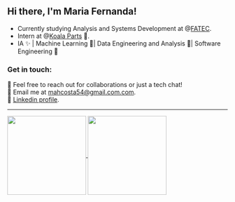 ## Hi there, I'm Maria Fernanda!

- Currently studying Analysis and Systems Development at @[FATEC](https://www.fatecbpaulista.edu.br).<br/>
- Intern at @[Koala Parts](https://www.koalaparts.com.br) 🐨.<br/>
- IA ✨ | Machine Learning 🤖| Data Engineering and Analysis 🎲| Software Engineering 📄

### Get in touch:

💬 Feel free to reach out for collaborations or just a tech chat!<br/>
📧 Email me at mahcosta54@gmail.com.com.<br/>
🔗 [Linkedin profile](https://linkedin.com/in/mfcstt).<br/>

<hr>

<a href="https://github.com/mfcstt/github-readme-stats">
  <img height=180 align="center" src="https://github-readme-stats.vercel.app/api?username=mfcstt&theme=aura" />
</a>
  <a href="https://github.com/mfcstt/convoychat"><img height=180 align="center" src="https://github-readme-stats.vercel.app/api/top-langs?username=mfcstt&layout=compact&langs_count=8&card_width=320&theme=aura" /></a>




 








